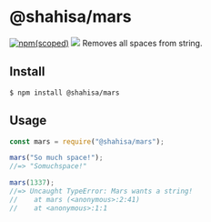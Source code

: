 # @shahisa/mars

[![npm(scoped)](https://img.shields.io/badge/npm-v1.0.0-green.svg)](https://github.com/shahisa/mars)
[![](https://img.shields.io/github/license/shahisa/mars.svg)](https://github.com/shahisa/mars)
Removes all spaces from string.

## Install

```
$ npm install @shahisa/mars
```

## Usage



```js
const mars = require("@shahisa/mars");

mars("So much space!");
//=> "Somuchspace!"

mars(1337);
//=> Uncaught TypeError: Mars wants a string!
//    at mars (<anonymous>:2:41)
//    at <anonymous>:1:1
```
